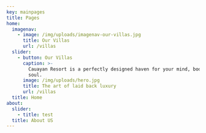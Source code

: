 ```yaml
---
key: mainpages
title: Pages
home:
  imagenav:
    - image: /img/uploads/imagenav-our-villas.jpg
      title: Our Villas
      url: /villas
  slider:
    - button: Our Villas
      caption: >-
        Cauayan Resort is a perfectly designed haven for your mind, body, and
        soul.
      image: /img/uploads/hero.jpg
      title: The art of laid back luxury
      url: /villas
  title: Home
about:
  slider:
    - title: test
  title: About US
---
```


